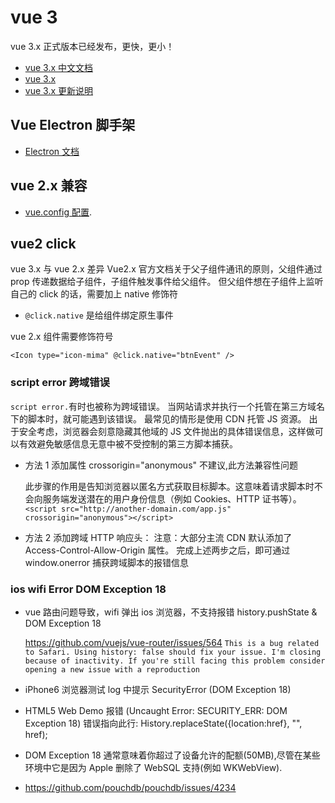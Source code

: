 # vue 3

vue 3.x 正式版本已经发布，更快，更小！

- [vue 3.x 中文文档](https://v3.cn.vuejs.org/)
- [vue 3.x](https://github.com/vuejs/vue-next)
- [vue 3.x 更新说明](https://github.com/vuejs/vue-next/blob/master/CHANGELOG.md)

## Vue Electron 脚手架

- [Electron 文档](https://www.debugger.wiki/article/html/1606895640411576)



## vue 2.x 兼容

- [vue.config 配置](https://cli.vuejs.org/config/).

## vue2 click

vue 3.x 与 vue 2.x 差异
Vue2.x 官方文档关于父子组件通讯的原则，父组件通过 prop 传递数据给子组件，子组件触发事件给父组件。
但父组件想在子组件上监听自己的 click 的话，需要加上 native 修饰符

- `@click.native` 是给组件绑定原生事件

vue 2.x 组件需要修饰符号

`<Icon type="icon-mima" @click.native="btnEvent" />`

### script error 跨域错误

`script error.`有时也被称为跨域错误。
当网站请求并执行一个托管在第三方域名下的脚本时，就可能遇到该错误。
最常见的情形是使用 CDN 托管 JS 资源。
出于安全考虑，浏览器会刻意隐藏其他域的 JS 文件抛出的具体错误信息，这样做可以有效避免敏感信息无意中被不受控制的第三方脚本捕获。

- 方法 1 添加属性 crossorigin="anonymous" 不建议,此方法兼容性问题

  此步骤的作用是告知浏览器以匿名方式获取目标脚本。这意味着请求脚本时不会向服务端发送潜在的用户身份信息（例如 Cookies、HTTP 证书等）。
  `<script src="http://another-domain.com/app.js" crossorigin="anonymous"></script>`

- 方法 2 添加跨域 HTTP 响应头：
  注意：大部分主流 CDN 默认添加了 Access-Control-Allow-Origin 属性。
  完成上述两步之后，即可通过 window.onerror 捕获跨域脚本的报错信息

### ios wifi Error DOM Exception 18

- vue 路由问题导致，wifi 弹出 ios 浏览器，不支持报错 history.pushState & DOM Exception 18

  https://github.com/vuejs/vue-router/issues/564
  `This is a bug related to Safari. Using history: false should fix your issue. I'm closing because of inactivity. If you're still facing this problem consider opening a new issue with a reproduction`

- iPhone6 浏览器测试 log 中提示 SecurityError (DOM Exception 18)

- HTML5 Web Demo 报错 (Uncaught Error: SECURITY_ERR: DOM Exception 18)
  错误指向此行:
  History.replaceState({location:href}, "", href);

- DOM Exception 18 通常意味着你超过了设备允许的配额(50MB),尽管在某些环境中它是因为 Apple 删除了 WebSQL 支持(例如 WKWebView).

- https://github.com/pouchdb/pouchdb/issues/4234
